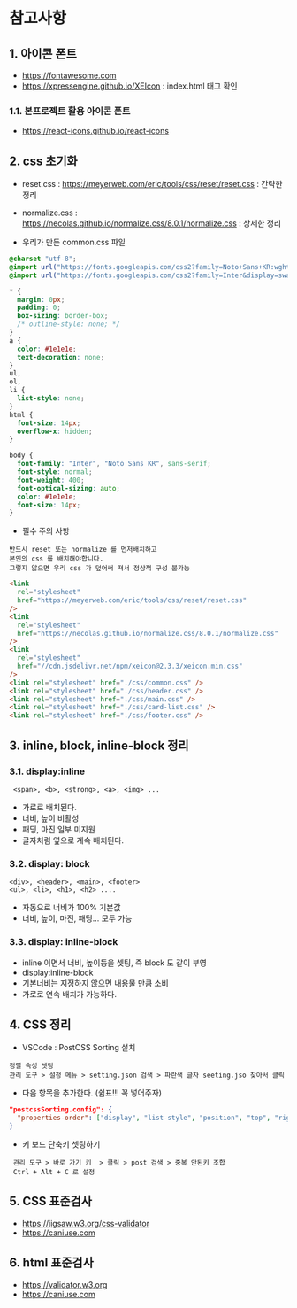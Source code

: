 # 참고사항

## 1. 아이콘 폰트

- https://fontawesome.com
- https://xpressengine.github.io/XEIcon
  : index.html <link> 태그 확인

### 1.1. 본프로젝트 활용 아이콘 폰트

- https://react-icons.github.io/react-icons

## 2. css 초기화

- reset.css
  : https://meyerweb.com/eric/tools/css/reset/reset.css
  : 간략한 정리

- normalize.css
  : https://necolas.github.io/normalize.css/8.0.1/normalize.css
  : 상세한 정리

- 우리가 만든 common.css 파일

```css
@charset "utf-8";
@import url("https://fonts.googleapis.com/css2?family=Noto+Sans+KR:wght@100..900&display=swap");
@import url("https://fonts.googleapis.com/css2?family=Inter&display=swap");

* {
  margin: 0px;
  padding: 0;
  box-sizing: border-box;
  /* outline-style: none; */
}
a {
  color: #1e1e1e;
  text-decoration: none;
}
ul,
ol,
li {
  list-style: none;
}
html {
  font-size: 14px;
  overflow-x: hidden;
}

body {
  font-family: "Inter", "Noto Sans KR", sans-serif;
  font-style: normal;
  font-weight: 400;
  font-optical-sizing: auto;
  color: #1e1e1e;
  font-size: 14px;
}
```

- 필수 주의 사항

```
반드시 reset 또는 normalize 를 먼저배치하고
본인의 css 를 배치해야합니다.
그렇지 않으면 우리 css 가 덮어써 져서 정상적 구성 불가능

```

```html
<link
  rel="stylesheet"
  href="https://meyerweb.com/eric/tools/css/reset/reset.css"
/>
<link
  rel="stylesheet"
  href="https://necolas.github.io/normalize.css/8.0.1/normalize.css"
/>
<link
  rel="stylesheet"
  href="//cdn.jsdelivr.net/npm/xeicon@2.3.3/xeicon.min.css"
/>
<link rel="stylesheet" href="./css/common.css" />
<link rel="stylesheet" href="./css/header.css" />
<link rel="stylesheet" href="./css/main.css" />
<link rel="stylesheet" href="./css/card-list.css" />
<link rel="stylesheet" href="./css/footer.css" />
```

## 3. inline, block, inline-block 정리

### 3.1. display:inline

```
 <span>, <b>, <strong>, <a>, <img> ...
```

- 가로로 배치된다.
- 너비, 높이 비활성
- 패딩, 마진 일부 미지원
- 글자처럼 옆으로 계속 배치된다.

### 3.2. display: block

```
<div>, <header>, <main>, <footer>
<ul>, <li>, <h1>, <h2> ....
```

- 자동으로 너비가 100% 기본값
- 너비, 높이, 마진, 패딩... 모두 가능

### 3.3. display: inline-block

- inline 이면서 너비, 높이등을 셋팅, 즉 block 도 같이 부영
- display:inline-block
- 기본너비는 지정하지 않으면 내용물 만큼 소비
- 가로로 연속 배치가 가능하다.

## 4. CSS 정리

- VSCode : PostCSS Sorting 설치

```
정렬 속성 셋팅
관리 도구 > 설정 메뉴 > setting.json 검색 > 파란색 글자 seeting.jso 찾아서 클릭
```

- 다음 항목을 추가한다. (쉼표!!! 꼭 넣어주자)

```json
"postcssSorting.config": {
  "properties-order": ["display", "list-style", "position", "top", "right", "bottom", "left", "float", "clear", "width", "height", "padding", "margin", "border", "background", "color", "font", "font-weight", "font-size", "line-height", "font-family", "letter-spacing", "text-decoration", "text-align", "verticla-align", "white-space", "content", "animation"]
}
```

- 키 보드 단축키 셋팅하기

```
 관리 도구 > 바로 가기 키  > 클릭 > post 검색 > 중복 안된키 조합
 Ctrl + Alt + C 로 설정
```

## 5. CSS 표준검사

- https://jigsaw.w3.org/css-validator
- https://caniuse.com

## 6. html 표준검사

- https://validator.w3.org
- https://caniuse.com
